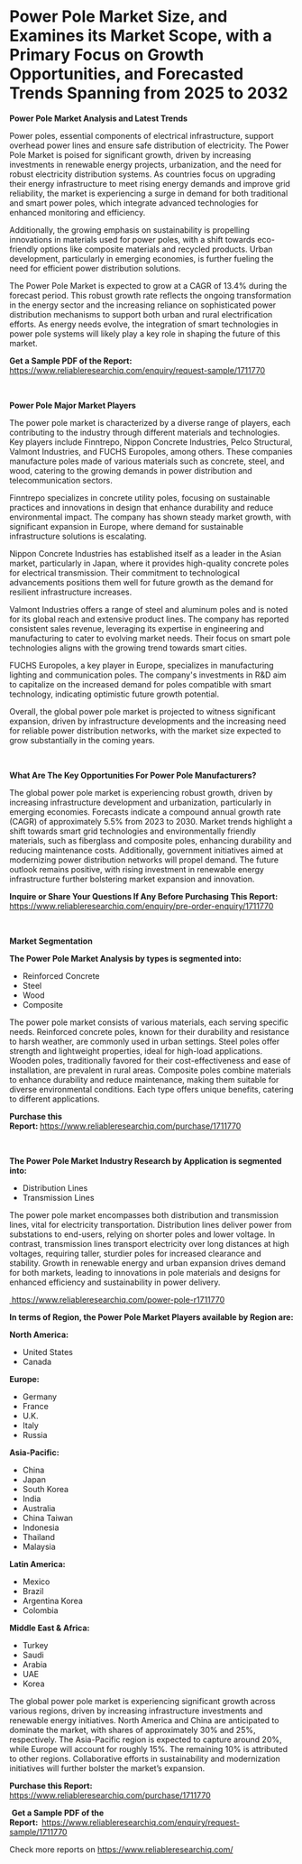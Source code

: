 <p><h1>Power Pole Market Size, and Examines its Market Scope, with a Primary Focus on Growth Opportunities, and Forecasted Trends Spanning from 2025 to 2032</h1></p><p><strong>Power Pole Market Analysis and Latest Trends</strong></p>
<p><p>Power poles, essential components of electrical infrastructure, support overhead power lines and ensure safe distribution of electricity. The Power Pole Market is poised for significant growth, driven by increasing investments in renewable energy projects, urbanization, and the need for robust electricity distribution systems. As countries focus on upgrading their energy infrastructure to meet rising energy demands and improve grid reliability, the market is experiencing a surge in demand for both traditional and smart power poles, which integrate advanced technologies for enhanced monitoring and efficiency.</p><p>Additionally, the growing emphasis on sustainability is propelling innovations in materials used for power poles, with a shift towards eco-friendly options like composite materials and recycled products. Urban development, particularly in emerging economies, is further fueling the need for efficient power distribution solutions.</p><p>The Power Pole Market is expected to grow at a CAGR of 13.4% during the forecast period. This robust growth rate reflects the ongoing transformation in the energy sector and the increasing reliance on sophisticated power distribution mechanisms to support both urban and rural electrification efforts. As energy needs evolve, the integration of smart technologies in power pole systems will likely play a key role in shaping the future of this market.</p></p>
<p><strong>Get a Sample PDF of the Report:&nbsp;</strong> <a href="https://www.reliableresearchiq.com/enquiry/request-sample/1711770?utm_campaign=99&utm_medium=2&utm_source=Github&utm_content=ia&utm_term=11012025&utm_id=power-pole">https://www.reliableresearchiq.com/enquiry/request-sample/1711770</a></p>
<p>&nbsp;</p>
<p><strong>Power Pole Major Market Players</strong></p>
<p><p>The power pole market is characterized by a diverse range of players, each contributing to the industry through different materials and technologies. Key players include Finntrepo, Nippon Concrete Industries, Pelco Structural, Valmont Industries, and FUCHS Europoles, among others. These companies manufacture poles made of various materials such as concrete, steel, and wood, catering to the growing demands in power distribution and telecommunication sectors.</p><p>Finntrepo specializes in concrete utility poles, focusing on sustainable practices and innovations in design that enhance durability and reduce environmental impact. The company has shown steady market growth, with significant expansion in Europe, where demand for sustainable infrastructure solutions is escalating.</p><p>Nippon Concrete Industries has established itself as a leader in the Asian market, particularly in Japan, where it provides high-quality concrete poles for electrical transmission. Their commitment to technological advancements positions them well for future growth as the demand for resilient infrastructure increases.</p><p>Valmont Industries offers a range of steel and aluminum poles and is noted for its global reach and extensive product lines. The company has reported consistent sales revenue, leveraging its expertise in engineering and manufacturing to cater to evolving market needs. Their focus on smart pole technologies aligns with the growing trend towards smart cities.</p><p>FUCHS Europoles, a key player in Europe, specializes in manufacturing lighting and communication poles. The company's investments in R&D aim to capitalize on the increased demand for poles compatible with smart technology, indicating optimistic future growth potential.</p><p>Overall, the global power pole market is projected to witness significant expansion, driven by infrastructure developments and the increasing need for reliable power distribution networks, with the market size expected to grow substantially in the coming years.</p></p>
<p>&nbsp;</p>
<p><strong>What Are The Key Opportunities For Power Pole Manufacturers?</strong></p>
<p><p>The global power pole market is experiencing robust growth, driven by increasing infrastructure development and urbanization, particularly in emerging economies. Forecasts indicate a compound annual growth rate (CAGR) of approximately 5.5% from 2023 to 2030. Market trends highlight a shift towards smart grid technologies and environmentally friendly materials, such as fiberglass and composite poles, enhancing durability and reducing maintenance costs. Additionally, government initiatives aimed at modernizing power distribution networks will propel demand. The future outlook remains positive, with rising investment in renewable energy infrastructure further bolstering market expansion and innovation.</p></p>
<p><strong>Inquire or Share Your Questions If Any Before Purchasing This Report:</strong> <a href="https://www.reliableresearchiq.com/enquiry/pre-order-enquiry/1711770?utm_campaign=99&utm_medium=2&utm_source=Github&utm_content=ia&utm_term=11012025&utm_id=power-pole">https://www.reliableresearchiq.com/enquiry/pre-order-enquiry/1711770</a></p>
<p>&nbsp;</p>
<p><strong>Market Segmentation</strong></p>
<p><strong>The Power Pole Market Analysis by types is segmented into:</strong></p>
<p><ul><li>Reinforced Concrete</li><li>Steel</li><li>Wood</li><li>Composite</li></ul></p>
<p><p>The power pole market consists of various materials, each serving specific needs. Reinforced concrete poles, known for their durability and resistance to harsh weather, are commonly used in urban settings. Steel poles offer strength and lightweight properties, ideal for high-load applications. Wooden poles, traditionally favored for their cost-effectiveness and ease of installation, are prevalent in rural areas. Composite poles combine materials to enhance durability and reduce maintenance, making them suitable for diverse environmental conditions. Each type offers unique benefits, catering to different applications.</p></p>
<p><strong>Purchase this Report:&nbsp;</strong><a href="https://www.reliableresearchiq.com/purchase/1711770?utm_campaign=99&utm_medium=2&utm_source=Github&utm_content=ia&utm_term=11012025&utm_id=power-pole">https://www.reliableresearchiq.com/purchase/1711770</a></p>
<p>&nbsp;</p>
<p><strong>The Power Pole Market Industry Research by Application is segmented into:</strong></p>
<p><ul><li>Distribution Lines</li><li>Transmission Lines</li></ul></p>
<p><p>The power pole market encompasses both distribution and transmission lines, vital for electricity transportation. Distribution lines deliver power from substations to end-users, relying on shorter poles and lower voltage. In contrast, transmission lines transport electricity over long distances at high voltages, requiring taller, sturdier poles for increased clearance and stability. Growth in renewable energy and urban expansion drives demand for both markets, leading to innovations in pole materials and designs for enhanced efficiency and sustainability in power delivery.</p></p>
<p><a href="https://www.reliableresearchiq.com/power-pole-r1711770?utm_campaign=99&utm_medium=2&utm_source=Github&utm_content=ia&utm_term=11012025&utm_id=power-pole">&nbsp;https://www.reliableresearchiq.com/power-pole-r1711770</a></p>
<p><strong>In terms of Region, the Power Pole Market Players available by Region are:</strong></p>
<p>
    <p> <strong> North America: </strong>
        <ul>
            <li>United States</li>
            <li>Canada</li>
        </ul>
        </p> 
    <p> <strong> Europe: </strong>
        <ul>
            <li>Germany</li>
            <li>France</li>
            <li>U.K.</li>
            <li>Italy</li>
            <li>Russia</li>
        </ul>
        </p> 
    <p> <strong> Asia-Pacific: </strong>
        <ul>
            <li>China</li>
            <li>Japan</li>
            <li>South Korea</li>
            <li>India</li>
            <li>Australia</li>
            <li>China Taiwan</li>
            <li>Indonesia</li>
            <li>Thailand</li>
            <li>Malaysia</li>
        </ul>
        </p> 
    <p> <strong> Latin America: </strong>
        <ul>
            <li>Mexico</li>
            <li>Brazil</li>
            <li>Argentina Korea</li>
            <li>Colombia</li>
        </ul>
        </p> 
    <p> <strong> Middle East & Africa: </strong>
        <ul>
            <li>Turkey</li>
            <li>Saudi</li>
            <li>Arabia</li>
            <li>UAE</li>
            <li>Korea</li>
        </ul>
    </p>
    </p>
<p><p>The global power pole market is experiencing significant growth across various regions, driven by increasing infrastructure investments and renewable energy initiatives. North America and China are anticipated to dominate the market, with shares of approximately 30% and 25%, respectively. The Asia-Pacific region is expected to capture around 20%, while Europe will account for roughly 15%. The remaining 10% is attributed to other regions. Collaborative efforts in sustainability and modernization initiatives will further bolster the market’s expansion.</p></p>
<p><strong>Purchase this Report: </strong><a href="https://www.reliableresearchiq.com/purchase/1711770?utm_campaign=99&utm_medium=2&utm_source=Github&utm_content=ia&utm_term=11012025&utm_id=power-pole">https://www.reliableresearchiq.com/purchase/1711770</a></p>
<p>&nbsp;<strong>Get a Sample PDF of the Report:&nbsp;&nbsp;</strong><a href="https://www.reliableresearchiq.com/enquiry/request-sample/1711770?utm_campaign=99&utm_medium=2&utm_source=Github&utm_content=ia&utm_term=11012025&utm_id=power-pole">https://www.reliableresearchiq.com/enquiry/request-sample/1711770</a></p>
<p><strong></strong></p>
<p>Check more reports on <a href="https://www.reliableresearchiq.com/?utm_campaign=99&utm_medium=2&utm_source=Github&utm_content=ia&utm_term=11012025&utm_id=power-pole">https://www.reliableresearchiq.com/</a></p>